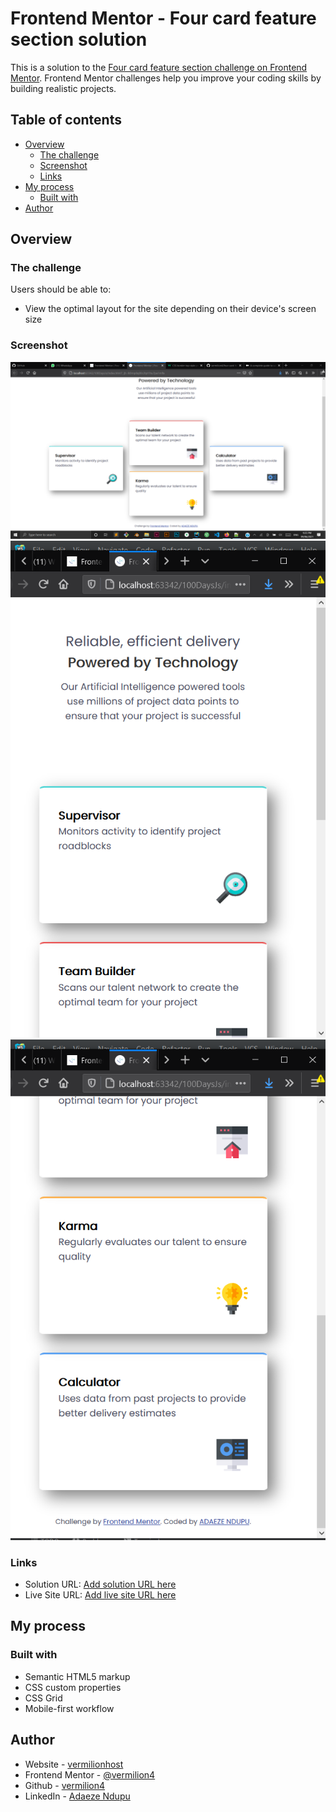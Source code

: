 # Frontend Mentor - Four card feature section solution

This is a solution to the [Four card feature section challenge on Frontend Mentor](https://www.frontendmentor.io/challenges/four-card-feature-section-weK1eFYK). Frontend Mentor challenges help you improve your coding skills by building realistic projects.

## Table of contents

- [Overview](#overview)
    - [The challenge](#the-challenge)
    - [Screenshot](#screenshot)
    - [Links](#links)
- [My process](#my-process)
    - [Built with](#built-with)
- [Author](#author)

## Overview

### The challenge

Users should be able to:

- View the optimal layout for the site depending on their device's screen size

### Screenshot

![Desktop screen mode](images/Screenshot1.png)
![mobile mode](images/Screenshot2.png)
![mobile mode](images/Screenshot3.png)


### Links

- Solution URL: [Add solution URL here](https://your-solution-url.com)
- Live Site URL: [Add live site URL here](https://your-live-site-url.com)

## My process

### Built with

- Semantic HTML5 markup
- CSS custom properties
- CSS Grid
- Mobile-first workflow


## Author

- Website - [vermilionhost](https://www.vermilionhost.site)
- Frontend Mentor - [@vermilion4](https://www.frontendmentor.io/profile/vermilion4)
- Github - [vermilion4](https://github.com/vermilion4)
- LinkedIn - [Adaeze Ndupu](https://www.linkedin.com/in/adaeze-ndupu-31ab42176?lipi=urn%3Ali%3Apage%3Ad_flagship3_profile_view_base_contact_details%3B35uS0ATKTSiUyVj83jbmJA%3D%3D)
